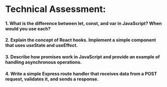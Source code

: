 # Technical Assessment:

#### 1. What is the difference between let, const, and var in JavaScript? When would you use each?

#### 2. Explain the concept of React hooks. Implement a simple component that uses useState and useEffect.

#### 3. Describe how promises work in JavaScript and provide an example of handling asynchronous operations.

#### 4. Write a simple Express route handler that receives data from a POST request, validates it, and sends a response.
